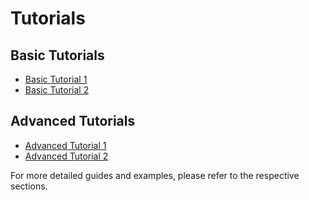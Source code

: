 # Tutorials

## Basic Tutorials

- [Basic Tutorial 1](basic.md)
- [Basic Tutorial 2](basic.md)

## Advanced Tutorials

- [Advanced Tutorial 1](advanced.md)
- [Advanced Tutorial 2](advanced.md)

For more detailed guides and examples, please refer to the respective sections.
